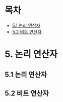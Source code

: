# 목차

- [5.1 논리 연산자](#51-논리-연산자)
- [5.2 비트 연산자](#52-비트-연산자)

# 5. 논리 연산자

## 5.1 논리 연산자

## 5.2 비트 연산자
